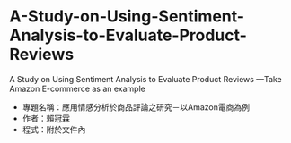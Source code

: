 # A-Study-on-Using-Sentiment-Analysis-to-Evaluate-Product-Reviews
A Study on Using Sentiment Analysis to Evaluate Product Reviews —Take Amazon E-commerce as an example
* 專題名稱：應用情感分析於商品評論之研究－以Amazon電商為例
* 作者：賴冠霖 
* 程式：附於文件內
